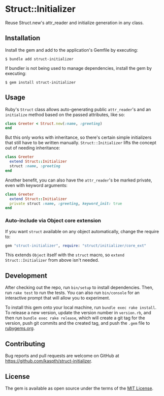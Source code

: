 # Struct::Initializer

Reuse Struct.new's attr_reader and initialize generation in any class.

## Installation

Install the gem and add to the application's Gemfile by executing:

    $ bundle add struct-initializer

If bundler is not being used to manage dependencies, install the gem by executing:

    $ gem install struct-initializer

## Usage

Ruby's `Struct` class allows auto-generating public `attr_reader`'s and an `initialize` method based on the passed attributes, like so:

```ruby
class Greeter < Struct.new(:name, :greeting)
end
```

But this only works with inheritance, so there's certain simple initializers that still have to be written manually. `Struct::Initializer` lifts the concept out of needing inheritance:

```ruby
class Greeter
  extend Struct::Initializer
  struct :name, :greeting
end
```

Another benefit, you can also have the `attr_reader`'s be marked private, even with keyword arguments:

```ruby
class Greeter
  extend Struct::Initializer
  private struct :name, :greeting, keyword_init: true
end
```

### Auto-include via Object core extension

If you want `struct` available on any object automatically, change the require to:

```ruby
gem "struct-initializer", require: "struct/initializer/core_ext"
```

This extends `Object` itself with the `struct` macro, so `extend Struct::Initializer` from above isn't needed.

## Development

After checking out the repo, run `bin/setup` to install dependencies. Then, run `rake test` to run the tests. You can also run `bin/console` for an interactive prompt that will allow you to experiment.

To install this gem onto your local machine, run `bundle exec rake install`. To release a new version, update the version number in `version.rb`, and then run `bundle exec rake release`, which will create a git tag for the version, push git commits and the created tag, and push the `.gem` file to [rubygems.org](https://rubygems.org).

## Contributing

Bug reports and pull requests are welcome on GitHub at https://github.com/kaspth/struct-initializer.

## License

The gem is available as open source under the terms of the [MIT License](https://opensource.org/licenses/MIT).
